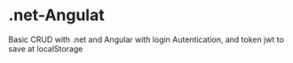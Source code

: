 # .net-Angulat
Basic CRUD with .net and Angular with login Autentication, and token jwt to save at localStorage
